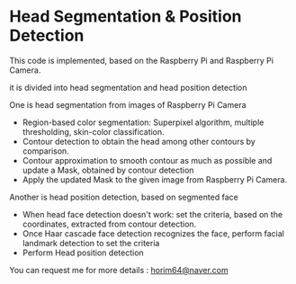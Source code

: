 # Head Segmentation & Position Detection

This code is implemented, based on the Raspberry Pi and Raspberry Pi Camera.

it is divided into head segmentation and head position detection 

One is head segmentation from images of Raspberry Pi Camera
- Region-based color segmentation: Superpixel algorithm, multiple thresholding, skin-color classification.
- Contour detection to obtain the head among other contours by comparison.
- Contour approximation to smooth contour as much as possible and update a Mask, obtained by contour detection
- Apply the updated Mask to the given image from Raspberry Pi Camera.

Another is head position detection, based on segmented face
- When head face detection doesn't work: set the criteria, based on the coordinates, extracted from contour detection.
- Once Haar cascade face detection recognizes the face, perform facial landmark detection to set the criteria
- Perform Head position detection 

You can request me for more details : horim64@naver.com
